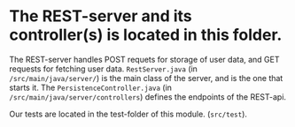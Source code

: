 # The REST-server and its controller(s) is located in this folder.

The REST-server handles POST requets for storage of user data, and GET requests for fetching user data. `RestServer.java` (in `/src/main/java/server/`) is the main class of the server, and is the one that starts it. The `PersistenceController.java` (in `/src/main/java/server/controllers`) defines the endpoints of the REST-api.

Our tests are located in the test-folder of this module. (`src/test`).
